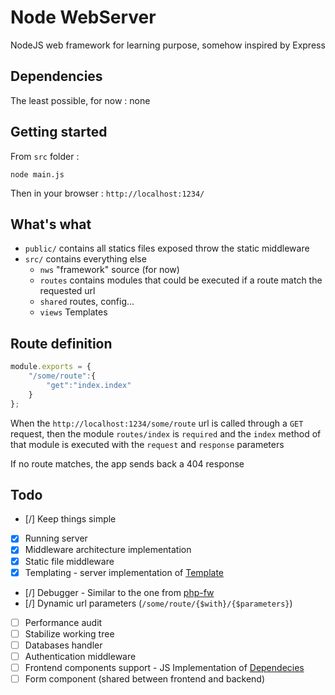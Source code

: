 Node WebServer
===

NodeJS web framework for learning purpose, somehow inspired by Express


Dependencies
---

The least possible, for now : none


Getting started
---

From `src` folder :

```
node main.js
```

Then in your browser : `http://localhost:1234/`


What's what
---

  * `public/` contains all statics files exposed throw the static middleware
  * `src/` contains everything else
    * `nws` "framework" source (for now)
    * `routes` contains modules that could be executed if a route match the requested url
    * `shared` routes, config...
    * `views` Templates


Route definition
---
```js
module.exports = {
	"/some/route":{
		"get":"index.index"
	}
};
```
When the `http://localhost:1234/some/route` url is called through a `GET` request, then the module `routes/index` is `required` and the `index` method of that module is executed with the `request` and `response` parameters

If no route matches, the app sends back a 404 response

Todo
----
  * [/] Keep things simple
  * [x] Running server
  * [x] Middleware architecture implementation
  * [x] Static file middleware
  * [x] Templating - server implementation of [Template](https://github.com/arno06/Template/)
  * [/] Debugger - Similar to the one from [php-fw](https://github.com/arno06/php-fw/)
  * [/] Dynamic url parameters (`/some/route/{$with}/{$parameters}`)
  * [ ] Performance audit
  * [ ] Stabilize working tree
  * [ ] Databases handler
  * [ ] Authentication middleware
  * [ ] Frontend components support - JS Implementation of [Dependecies](https://github.com/arno06/Dependencies/)
  * [ ] Form component (shared between frontend and backend)
